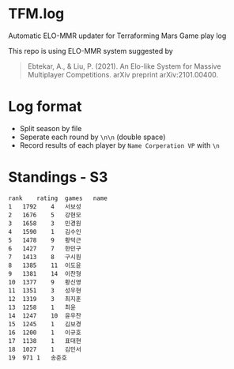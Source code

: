 # TFM.log
Automatic ELO-MMR updater for Terraforming Mars Game play log

This repo is using ELO-MMR system suggested by
> Ebtekar, A., & Liu, P. (2021). An Elo-like System for Massive Multiplayer Competitions. arXiv preprint arXiv:2101.00400.


# Log format
* Split season by file
* Seperate each round by `\n\n` (double space)
* Record results of each player by 
`Name Corperation VP`
with `\n`

# Standings - S3
```csv
rank	rating	games	name
1	1792	4	서보성
2	1676	5	강현모
3	1658	3	민경원
4	1590	1	김수인
5	1478	9	황덕근
6	1427	7	한민구
7	1413	8	구시원
8	1385	11	이도윤
9	1381	14	이찬형
10	1377	9	황신영
11	1351	3	성우현
12	1319	3	최지훈
13	1258	1	최윤
14	1247	10	윤우찬
15	1245	1	김보경
16	1200	1	이규호
17	1138	1	표대현
18	1027	1	김민서
19	971	1	송준호
```
